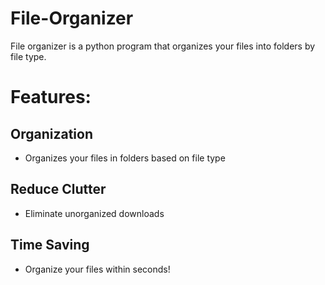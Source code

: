 

# File-Organizer
File organizer is a python program that organizes your files into folders by file type. 

# Features: 

## Organization
 - Organizes your files in folders based on file type

## Reduce Clutter
 - Eliminate unorganized downloads

## Time Saving
 - Organize your files within seconds!

